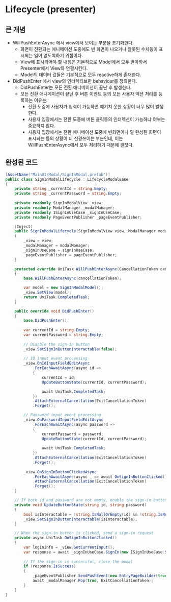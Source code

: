 # Lifecycle (presenter)

## 큰 개념

* WillPushEnterAsync 에서 view에서 보이는 부분을 초기화한다.&#x20;
  * 화면이 전환되는 애니메이션 도중에도 빈 화면이 나오거나 잘못된 수치등이 표시되는 일이 없도록하기 위함이다.
  * View에 표시되어야 할 내용은 기본적으로 Model에서 모두 받아와서 Presenter에서 View와 연결시킨다.
  * Model의 데이터 값들은 기본적으로 모두 reactive하게 존재한다.
* DidPushEnter 에서 view의 인터렉티브한 behaviour를 정의한다.
  * DidPushEnter는 모든 전환 애니메이션이 끝난 후 발생한다.
  * 모든 전환 애니메이션이 끝난 후 버튼 이벤트 등의 모든 사용자 액션 처리를 등록하는 이유는:
    * 전환 도중에 사용자가 입력이 가능하면 예기치 못한 상황이 너무 많이 발생한다.
    * 사용자 입장에서는 전환 도중에 버튼 클릭등의 인터렉션이 가능하냐 여부는 중요하지 않다.
    * 사용자 입장에서는 전환 애니메이션 도중에 빈화면이나 덜 완성된 화면이 표시되는 등의 상황이 더 신경쓰이는 부분인데, 이는 WillPushEnterAsync에서 모두 처리하기 때문에 괜찮다.&#x20;

## 완성된 코드

```csharp
[AssetName("MainUI/Modal/SignInModal.prefab")]
public class SignInModalLifecycle : LifecycleModalBase
{
    private string _currentId = string.Empty;
    private string _currentPassword = string.Empty;
    
    private readonly SignInModalView _view;
    private readonly ModalManager _modalManager;
    private readonly ISignInUseCase _signInUseCase;
    private readonly PageEventPublisher _pageEventPublisher;

    [Inject]
    public SignInModalLifecycle(SignInModalView view, ModalManager modalManager, ISignInUseCase signInUseCase, PageEventPublisher pageEventPublisher) : base(view)
    {
        _view = view;
        _modalManager = modalManager;
        _signInUseCase = signInUseCase;
        _pageEventPublisher = pageEventPublisher;
    }

    protected override UniTask WillPushEnterAsync(CancellationToken cancellationToken)
    {
        base.WillPushEnterAsync(cancellationToken);

        var model = new SignInModalModel();
        _view.SetView(model);
        return UniTask.CompletedTask;
    }

    public override void DidPushEnter()
    {
        base.DidPushEnter();
        
        var currentId = string.Empty;
        var currentPassword = string.Empty;
        
        // Disable the sign-in button
        _view.SetSignInButtonInteractable(false);
        
        // ID input event processing
        _view.OnIdInputFieldEditAsync
            .ForEachAwaitAsync(async id =>
            {
                currentId = id;
                UpdateButtonState(currentId, currentPassword);

                await UniTask.CompletedTask;
            })
            .AttachExternalCancellation(ExitCancellationToken)
            .Forget();

        // Password input event processing
        _view.OnPasswordInputFieldEditAsync
            .ForEachAwaitAsync(async password =>
            {
                currentPassword = password;
                UpdateButtonState(currentId, currentPassword);
                
                await UniTask.CompletedTask;
            })
            .AttachExternalCancellation(ExitCancellationToken)
            .Forget();
        
        _view.OnSignInButtonClickedAsync
            .ForEachAwaitAsync(async _ => await OnSignInButtonClicked())
            .AttachExternalCancellation(ExitCancellationToken)
            .Forget();
    }

    // If both id and password are not empty, enable the sign-in button
    private void UpdateButtonState(string id, string password)
    {
        bool isInteractable = !string.IsNullOrEmpty(id) && !string.IsNullOrEmpty(password);
        _view.SetSignInButtonInteractable(isInteractable);
    }

    // When the sign-in button is clicked, send a sign-in request
    private async UniTask OnSignInButtonClicked()
    {
        var logInInfo = _view.GetCurrentInput();
        var response = await _signInUseCase.SignIn(new ISignInUseCase.SignInRequestData(logInInfo.ID, logInInfo.Password));
            
        // If the sign-in is successful, close the modal
        if (response.IsSuccess)
        {
            _pageEventPublisher.SendPushEvent(new EntryPageBuilder(true, true));
            await _modalManager.Pop(true, ExitCancellationToken);
        }
    }
}
```
